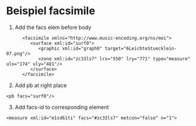 # Beispiel facsimile

1. Add the facs elem before body

```
      <facsimile xmlns="http://www.music-encoding.org/ns/mei">
         <surface xml:id="surf0">
            <graphic xml:id="graph0" target="6LeichteStuecklein-07.png"/>
            <zone xml:id="zc33ls7" lrx="550" lry="771" type="measure" ulx="174" uly="481"/>
         </surface>
      </facsimile>
```

2. Add pb at right place
```
<pb facs="surf0"/>
```

3. Add facs-id to corresponding element 
```
<measure xml:id="m1sd61ti" facs="#zc33ls7" metcon="false" n="1">
```
